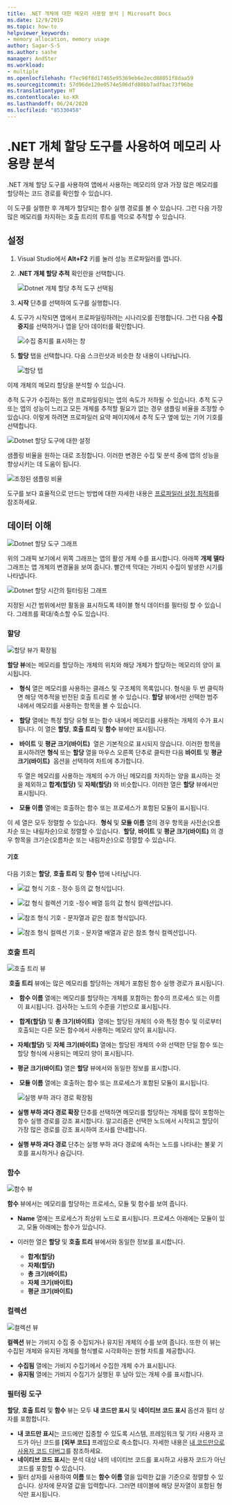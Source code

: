 ```yaml
---
title: .NET 개체에 대한 메모리 사용량 분석 | Microsoft Docs
ms.date: 12/9/2019
ms.topic: how-to
helpviewer_keywords:
- memory allocation, memory usage
author: Sagar-S-S
ms.author: sashe
manager: AndSter
ms.workload:
- multiple
ms.openlocfilehash: f7ec98f8d17465e95369eb6e2ecd88051f8daa59
ms.sourcegitcommit: 57d96de120e0574e506dfd80bb7adfbac73f96be
ms.translationtype: HT
ms.contentlocale: ko-KR
ms.lasthandoff: 06/24/2020
ms.locfileid: "85330458"
---
```

# <a name="analyze-memory-usage-by-using-the-net-object-allocation-tool"></a>.NET 개체 할당 도구를 사용하여 메모리 사용량 분석

.NET 개체 할당 도구를 사용하여 앱에서 사용하는 메모리의 양과 가장 많은 메모리를 할당하는 코드 경로를 확인할 수 있습니다.

이 도구를 실행한 후 개체가 할당되는 함수 실행 경로를 볼 수 있습니다. 그런 다음 가장 많은 메모리를 차지하는 호출 트리의 루트를 역으로 추적할 수 있습니다.

## <a name="setup"></a>설정

1. Visual Studio에서 **Alt+F2** 키를 눌러 성능 프로파일러를 엽니다.

1. **.NET 개체 할당 추적** 확인란을 선택합니다.

   ![Dotnet 개체 할당 추적 도구 선택됨](../profiling/media/dotnetalloctoolselected.png "Dotnet 개체 할당 추적 도구 선택됨")

1. **시작** 단추를 선택하여 도구를 실행합니다.

1. 도구가 시작되면 앱에서 프로파일링하려는 시나리오를 진행합니다. 그런 다음 **수집 중지**를 선택하거나 앱을 닫아 데이터를 확인합니다.

   ![수집 중지를 표시하는 창](../profiling/media/stopcollectionlighttheme.png "수집 중지를 표시하는 창")

1. **할당** 탭을 선택합니다. 다음 스크린샷과 비슷한 창 내용이 나타납니다.

   ![할당 탭](../profiling/media/allocationview.png "할당 탭")

이제 개체의 메모리 할당을 분석할 수 있습니다.

추적 도구가 수집하는 동안 프로파일링되는 앱의 속도가 저하될 수 있습니다. 추적 도구 또는 앱의 성능이 느리고 모든 개체를 추적할 필요가 없는 경우 샘플링 비율을 조정할 수 있습니다. 이렇게 하려면 프로파일러 요약 페이지에서 추적 도구 옆에 있는 기어 기호를 선택합니다.

![Dotnet 할당 도구에 대한 설정](../profiling/media/dotnetallocsettings.png "Dotnet 할당 도구에 대한 설정")

샘플링 비율을 원하는 대로 조정합니다. 이러한 변경은 수집 및 분석 중에 앱의 성능을 향상시키는 데 도움이 됩니다.

![조정된 샘플링 비율](../profiling/media/adjustedsamplingratedotnetalloctool.png "조정된 샘플링 비율")

도구를 보다 효율적으로 만드는 방법에 대한 자세한 내용은 [프로파일러 설정 최적화](../profiling/optimize-profiler-settings.md)를 참조하세요.

## <a name="understand-your-data"></a>데이터 이해

![Dotnet 할당 도구 그래프](../profiling/media/graphdotnetalloc.png "Dotnet 할당 도구 그래프")

위의 그래픽 보기에서 위쪽 그래프는 앱의 활성 개체 수를 표시합니다. 아래쪽 **개체 델타** 그래프는 앱 개체의 변경율을 보여 줍니다. 빨간색 막대는 가비지 수집이 발생한 시기를 나타냅니다.

![Dotnet 할당 시간의 필터링된 그래프](../profiling/media/graphdotnetalloctimefiltered.png "Dotnet 할당 시간의 필터링된 그래프")

지정된 시간 범위에서만 활동을 표시하도록 테이블 형식 데이터를 필터링 할 수 있습니다. 그래프를 확대/축소할 수도 있습니다.

### <a name="allocation"></a>할당

![할당 뷰가 확장됨](../profiling/media/allocationexpandedlight.png "할당 뷰가 확장됨")

**할당 뷰**에는 메모리를 할당하는 개체의 위치와 해당 개체가 할당하는 메모리의 양이 표시됩니다.

-  **형식** 열은 메모리를 사용하는 클래스 및 구조체의 목록입니다. 형식을 두 번 클릭하면 해당 역추적을 반전된 호출 트리로 볼 수 있습니다. **할당** 뷰에서만 선택한 범주 내에서 메모리를 사용하는 항목을 볼 수 있습니다.

-  **할당** 열에는 특정 할당 유형 또는 함수 내에서 메모리를 사용하는 개체의 수가 표시됩니다. 이 열은 **할당**, **호출 트리** 및 **함수** 뷰에만 표시됩니다.

-  **바이트** 및 **평균 크기(바이트)**  열은 기본적으로 표시되지 않습니다. 이러한 항목을 표시하려면 **형식** 또는 **할당** 열을 마우스 오른쪽 단추로 클릭한 다음 **바이트** 및 **평균 크기(바이트)**  옵션을 선택하여 차트에 추가합니다. 

   두 열은 메모리를 사용하는 개체의 수가 아닌 메모리를 차지하는 양을 표시하는 것을 제외하고 **합계(할당)** 및 **자체(할당)** 와 비슷합니다. 이러한 열은 **할당** 뷰에서만 표시됩니다.

-  **모듈 이름** 열에는 호출하는 함수 또는 프로세스가 포함된 모듈이 표시됩니다.

이 세 열은 모두 정렬할 수 있습니다.  **형식** 및 **모듈 이름** 열의 경우 항목을 사전순(오름차순 또는 내림차순)으로 정렬할 수 있습니다.  **할당**, **바이트** 및 **평균 크기(바이트)** 의 경우 항목을 크기순(오름차순 또는 내림차순)으로 정렬할 수 있습니다.

#### <a name="symbols"></a>기호

다음 기호는 **할당**, **호출 트리** 및 **함수** 탭에 나타납니다.

- ![값 형식 기호](../profiling/media/valuetypeicon.png "값 형식 기호") - 정수 등의 값 형식입니다.

- ![값 형식 컬렉션 기호](../profiling/media/valuetypecollectionicon.png "값 형식 컬렉션 기호") -정수 배열 등의 값 형식 컬렉션입니다.

- ![참조 형식 기호](../profiling/media/referencetypeicon.png "참조 형식 기호") - 문자열과 같은 참조 형식입니다.

- ![참조 형식 컬렉션 기호](../profiling/media/referencetypecollectionicon.png "참조 형식 컬렉션 기호") - 문자열 배열과 같은 참조 형식 컬렉션입니다.

### <a name="call-tree"></a>호출 트리

![호출 트리 뷰](../profiling/media/calltreelight.png "호출 트리 뷰")

 **호출 트리** 뷰에는 많은 메모리를 할당하는 개체가 포함된 함수 실행 경로가 표시됩니다.

-  **함수 이름** 열에는 메모리를 할당하는 개체를 포함하는 함수의 프로세스 또는 이름이 표시됩니다. 검사하는 노드의 수준을 기반으로 표시됩니다.
-  **합계(할당)** 및 **총 크기(바이트)**  열에는 할당된 개체의 수와 특정 함수 및 이로부터 호출되는 다른 모든 함수에서 사용하는 메모리 양이 표시됩니다.
- **자체(할당)** 및 **자체 크기(바이트)** 열에는 할당된 개체의 수와 선택한 단일 함수 또는 할당 형식에 사용되는 메모리 양이 표시됩니다.
- **평균 크기(바이트)** 열은 **할당** 뷰에서와 동일한 정보를 표시합니다.
-  **모듈 이름** 열에는 호출하는 함수 또는 프로세스가 포함된 모듈이 표시됩니다.

   ![실행 부하 과다 경로 확장됨](../profiling/media/hotpathlight.png "실행 부하 과다 경로 확장됨")

- **실행 부하 과다 경로 확장** 단추를 선택하면 메모리를 할당하는 개체를 많이 포함하는 함수 실행 경로를 강조 표시합니다. 알고리즘은 선택한 노드에서 시작되고 할당이 가장 많은 경로를 강조 표시하여 조사를 안내합니다.
- **실행 부하 과다 경로** 단추는 실행 부하 과다 경로에 속하는 노드를 나타내는 불꽃 기호를 표시하거나 숨깁니다.

### <a name="functions"></a>함수

![함수 뷰](../profiling/media/functionslight.png "함수 뷰")

**함수** 뷰에서는 메모리를 할당하는 프로세스, 모듈 및 함수를 보여 줍니다.

- **Name** 열에는 프로세스가 최상위 노드로 표시됩니다. 프로세스 아래에는 모듈이 있고, 모듈 아래에는 함수가 있습니다.
- 이러한 열은 **할당** 및 **호출 트리** 뷰에서와 동일한 정보를 표시합니다.

   - **합계(할당)**
   - **자체(할당)**
   - **총 크기(바이트)**
   - **자체 크기(바이트)**
   - **평균 크기(바이트)**

### <a name="collection"></a>컬렉션

![컬렉션 뷰](../profiling/media/collectionlight.png "컬렉션 뷰")

**컬렉션** 뷰는 가비지 수집 중 수집되거나 유지된 개체의 수를 보여 줍니다. 또한 이 뷰는 수집된 개체와 유지된 개체를 형식별로 시각화하는 원형 차트를 제공합니다.

- **수집됨** 열에는 가비지 수집기에서 수집한 개체 수가 표시됩니다.
- **유지됨** 열에는 가비지 수집기가 실행된 후 남아 있는 개체 수를 표시합니다.

### <a name="filtering-tools"></a>필터링 도구

**할당**, **호출 트리** 및 **함수** 뷰는 모두 **내 코드만 표시** 및 **네이티브 코드 표시** 옵션과 필터 상자를 포함합니다.

- **내 코드만 표시**는 코드에만 집중할 수 있도록 시스템, 프레임워크 및 기타 사용자 코드가 아닌 코드를 **[외부 코드]** 프레임으로 축소합니다. 자세한 내용은 [내 코드만으로 사용자 코드 디버그](../debugger/just-my-code.md)를 참조하세요.
- **네이티브 코드 표시**는 분석 대상 내의 네이티브 코드를 표시하고 사용자 코드가 아닌 코드를 포함할 수 있습니다.
- 필터 상자를 사용하여 **이름** 또는 **함수 이름** 열을 입력한 값을 기준으로 정렬할 수 있습니다. 상자에 문자열 값을 입력합니다. 그러면 테이블에 해당 문자열이 포함된 형식만 표시됩니다.

